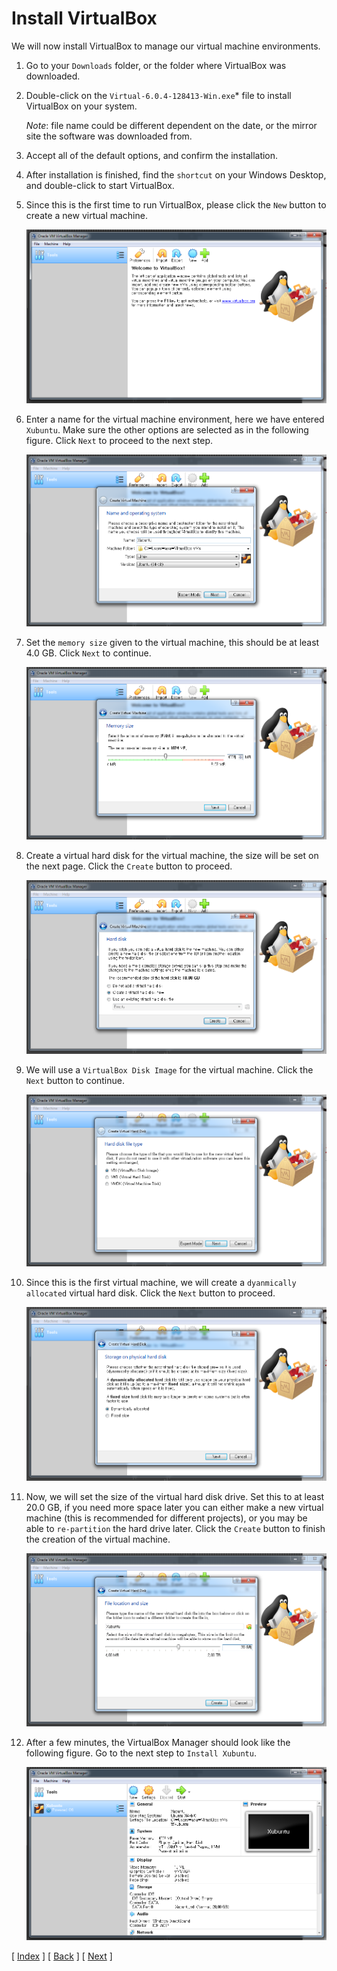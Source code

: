 # Install VirtualBox

We will now install VirtualBox to manage our virtual machine environments.

1. Go to your `Downloads` folder, or the folder where VirtualBox was downloaded.

2. Double-click on the `Virtual-6.0.4-128413-Win.exe`* file to install VirtualBox on your system.

    *Note*: file name could be different dependent on the date, or the mirror site the software was downloaded from.

3. Accept all of the default options, and confirm the installation.

4. After installation is finished, find the `shortcut` on your Windows Desktop, and double-click to start VirtualBox.

5. Since this is the first time to run VirtualBox, please click the `New` button to create a new virtual machine.

    ![Install VirtualBox](assets/02-01_install_virtualbox.png)

6. Enter a name for the virtual machine environment, here we have entered `Xubuntu`. Make sure the other options are selected as in the following figure. Click `Next` to proceed to the next step.

    ![Name Machine](assets/02-02_install_virtualbox.png)

7. Set the `memory size` given to the virtual machine, this should be at least 4.0 GB. Click `Next` to continue.

    ![Set Memory](assets/02-03_install_virtualbox.png)

8. Create a virtual hard disk for the virtual machine, the size will be set on the next page. Click the `Create` button to proceed.

    ![Create Disk](assets/02-04_install_virtualbox.png)

9. We will use a `VirtualBox Disk Image` for the virtual machine. Click the `Next` button to continue.

    ![Create Disk Type](assets/02-05_install_virtualbox.png)

10. Since this is the first virtual machine, we will create a `dyanmically allocated` virtual hard disk. Click the `Next` button to proceed.

    ![Disk Storage](assets/02-06_install_virtualbox.png)

11. Now, we will set the size of the virtual hard disk drive. Set this to at least 20.0 GB, if you need more space later you can either make a new virtual machine (this is recommended for different projects), or you may be able to `re-partition` the hard drive later. Click the `Create` button to finish the creation of the virtual machine.

    ![Create Machine](assets/02-07_install_virtualbox.png)

12. After a few minutes, the VirtualBox Manager should look like the following figure. Go to the next step to `Install Xubuntu`.

    ![Machine Created](assets/03-01_install_xubuntu.png)


[ [Index](./README.md) ] [ [Back](./01_download_software.md) ] [ [Next](./03_install_xubuntu.md) ]